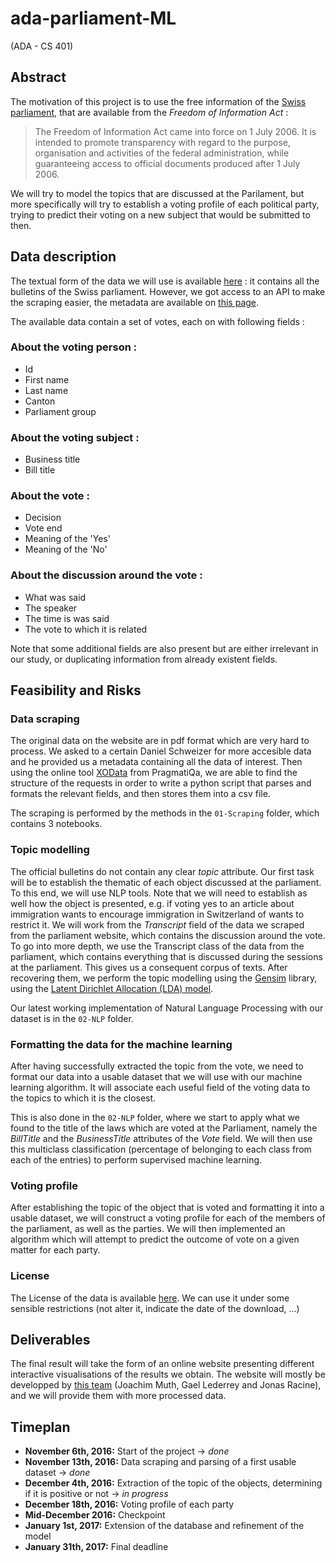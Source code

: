# ada-parliament-ML
(ADA - CS 401)

## Abstract
The motivation of this project is to use the free information of the [Swiss parliament](https://www.parlament.ch/en/services/freedom-of-information-act), that are available from the *Freedom of Information Act* :

> The Freedom of Information Act came into force on 1 July 2006. It is intended to promote transparency with regard to the 
> purpose, organisation and activities of the federal administration, while guaranteeing access to official documents produced 
> after 1 July 2006. 

We will try to model the topics that are discussed at the Parilament, but more specifically will try to establish a voting profile of each political party, trying to predict their voting on a new subject that would be submitted to then.

## Data description
The textual form of the data we will use is available [here](https://www.parlament.ch/en/ratsbetrieb/suche-amtliches-bulletin) : it contains all the bulletins of the Swiss parliament. However, we got access to an API to make the scraping easier, the metadata are available on [this page](https://ws.parlament.ch/odata.svc/$metadata).

The available data contain a set of votes, each on with following fields :
### About the voting person :
- Id
- First name
- Last name
- Canton
- Parliament group

### About the voting subject :
- Business title
- Bill title

### About the vote :
- Decision
- Vote end
- Meaning of the 'Yes'
- Meaning of the 'No'

### About the discussion around the vote :
- What was said
- The speaker
- The time is was said
- The vote to which it is related

Note that some additional fields are also present but are either irrelevant in our study, or duplicating information from already existent fields.

## Feasibility and Risks
### Data scraping
The original data on the website are in pdf format which are very hard to process. We asked to a certain Daniel Schweizer for more accesible data and he provided us a metadata containing all the data of interest. Then using the online tool [XOData](http://pragmatiqa.com/xodata/#) from PragmatiQa, we are able to find the structure of the requests in order to write a python script that parses and formats the relevant fields, and then stores them into a csv file.

The scraping is performed by the methods in the `01-Scraping` folder, which contains 3 notebooks.

### Topic modelling 
The official bulletins do not contain any clear *topic* attribute. Our first task will be to establish the thematic of each object discussed at the parliament. To this end, we will use NLP tools. Note that we will need to establish as well how the object is presented, e.g. if voting yes to an article about immigration wants to encourage immigration in Switzerland of wants to restrict it. We will work from the *Transcript* field of the data we scraped from the parliament website, which contains the discussion around the vote.
To go into more depth, we use the Transcript class of the data from the parliament, which contains everything that is discussed during the sessions at the parliament. This gives us a consequent corpus of texts. After recovering them, we perform the topic modelling using the [Gensim](https://radimrehurek.com/gensim/index.html) library, using the [Latent Dirichlet Allocation (LDA) model](https://en.wikipedia.org/wiki/Latent_Dirichlet_allocation).

Our latest working implementation of Natural Language Processing with our dataset is in the `02-NLP` folder.
### Formatting the data for the machine learning 
After having successfully extracted the topic from the vote, we need to format our data into a usable dataset that we will use with our machine learning algorithm. It will associate each useful field of the voting data to the topics to which it is the closest. 

This is also done in the `02-NLP` folder, where we start to apply what we found to the title of the laws which are voted at the Parliament, namely the *BillTitle* and the *BusinessTitle* attributes of the *Vote* field. We will then use this multiclass classification (percentage of belonging to each class from each of the entries) to perform supervised machine learning.

### Voting profile
After establishing the topic of the object that is voted and formatting it into a usable dataset, we will construct a voting profile for each of the members of the parliament, as well as the parties. We will then implemented an algorithm which will attempt to predict the outcome of vote on a given matter for each party.

### License
The License of the data is available [here](https://www.parlament.ch/en/services/open-data-webservices). We can use it under some sensible restrictions (not alter it, indicate the date of the download, ...)
## Deliverables
The final result will take the form of an online website presenting different interactive visualisations of the results we obtain. The website will mostly be developped by [this team](https://github.com/jmuth/parliament-viz.ch) (Joachim Muth, Gael Lederrey and Jonas Racine), and we will provide them with more processed data. 
## Timeplan
- **November 6th, 2016:** Start of the project -> *done*
- **November 13th, 2016:** Data scraping and parsing of a first usable dataset -> *done*
- **December 4th, 2016:** Extraction of the topic of the objects, determining if it is positive or not -> *in progress*
- **December 18th, 2016:** Voting profile of each party
- **Mid-December 2016:** Checkpoint
- **January 1st, 2017:** Extension of the database and refinement of the model
- **January 31th, 2017:** Final deadline
